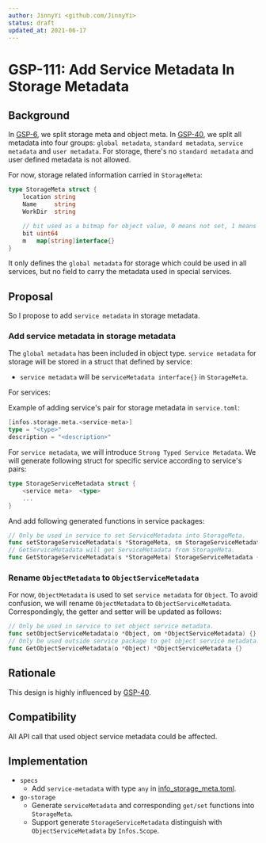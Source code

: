 ```yaml
---
author: JinnyYi <github.com/JinnyYi>
status: draft
updated_at: 2021-06-17
---
```


# GSP-111: Add Service Metadata In Storage Metadata

## Background

In [GSP-6], we split storage meta and object meta. In [GSP-40], we split all metadata into four groups: `global metadata`, `standard metadata`, `service metadata` and `user metadata`. For storage, there's no `standard metadata` and user defined metadata is not allowed.

For now, storage related information carried in `StorageMeta`:

```go
type StorageMeta struct {
	location string
	Name     string
	WorkDir  string

	// bit used as a bitmap for object value, 0 means not set, 1 means set
	bit uint64
	m   map[string]interface{}
}
```

It only defines the `global metadata` for storage which could be used in all services, but no field to carry the metadata used in special services.

## Proposal

So I propose to add `service metadata` in storage metadata.

### Add service metadata in storage metadata

The `global metadata` has been included in object type. `service metadata` for storage will be stored in a struct that defined by service:

- `service metadata` will be `serviceMetadata interface{}` in `StorageMeta`.

For services:

Example of adding service's pair for storage metadata in `service.toml`:

```go
[infos.storage.meta.<service-meta>]
type = "<type>"
description = "<description>"
```

For `service metadata`, we will introduce `Strong Typed Service Metadata`. We will generate following struct for specific service according to service's pairs:

```go
type StorageServiceMetadata struct {
    <service meta>  <type>
    ...
}
```

And add following generated functions in service packages:

```go
// Only be used in service to set ServiceMetadata into StorageMeta.
func setStorageServiceMetadata(s *StorageMeta, sm StorageServiceMetadata) {}
// GetServiceMetadata will get ServiceMetadata from StorageMeta.
func GetStorageServiceMetadata(s *StorageMeta) StorageServiceMetadata {}
```

### Rename `ObjectMetadata` to `ObjectServiceMetadata`

For now, `ObjectMetadata` is used to set `service metadata` for `Object`. To avoid confusion, we will rename `ObjectMetadata` to `ObjectServiceMetadata`. Correspondingly, the getter and setter will be updated as follows:

```go
// Only be used in service to set object service metadata.
func setObjectServiceMetadata(o *Object, om *ObjectServiceMetadata) {}
// Only be used outside service package to get object service metadata.
func GetObjectServiceMetadata(o *Object) *ObjectServiceMetadata {}
```

## Rationale

This design is highly influenced by [GSP-40].

## Compatibility

All API call that used object service metadata could be affected.

## Implementation

- `specs`
  - Add `service-metadata` with type `any` in [info_storage_meta.toml].
- `go-storage`
  - Generate `serviceMetadata` and corresponding `get/set` functions into `StorageMeta`.
  - Support generate `StorageServiceMetadata` distinguish with `ObjectServiceMetadata` by `Infos.Scope`.


[GSP-6]: ./6-normalize-metadata.md
[GSP-40]: ./40-unify-object-metadata.md
[info_storage_meta.toml]: ../definitions/info_storage_meta.toml
